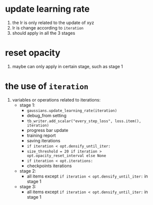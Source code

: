 # update learning rate
1. the lr is only related to the update of xyz
2. lr is change according to `iteration`
3. should apply in all the 3 stages
# reset opacity
1. maybe can only apply in certain stage, such as stage 1
# the use of `iteration`
1. variables or operations related to iterations:
    - stage 1: 
        - `gaussians.update_learning_rate(iteration)`
        - debug_from setting
        - `tb_writer.add_scalar("every_step_loss", loss.item(), iteration)`
        - progress bar update
        - training report
        - saving iterations
        - `if iteration < opt.densify_until_iter:`
        - `size_threshold = 20 if iteration > opt.opacity_reset_interval else None`
        - `if iteration < opt.iterations:`
        - checkpoints iterations
    - stage 2:
        - all items except `if iteration < opt.densify_until_iter:` in stage 1
    - stage 3:
        - all items except `if iteration < opt.densify_until_iter:` in stage 1